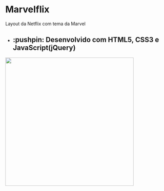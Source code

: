 # Marvelflix
Layout da Netflix com tema da Marvel

* <h2> :pushpin: Desenvolvido com HTML5, CSS3 e JavaScript(jQuery) </h2>

<div align="left">
 <img src="https://user-images.githubusercontent.com/102770109/170280245-31db509e-81db-418f-ab45-10d903e5ed58.png" width="400px" />
 </div>
